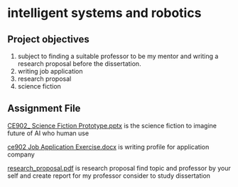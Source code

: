 # intelligent systems and robotics
## Project objectives
1. subject to finding a suitable professor to be my mentor and writing a research proposal before the dissertation.
2. writing job application
3. research proposal
4. science fiction


## Assignment File
[CE902_ Science Fiction Prototype.pptx](https://github.com/micsupasun/university_of_essex/blob/main/professional_practice_and_research_methodology/CE902_%20Science%20Fiction%20Prototype.pptx) is the science fiction to imagine future of AI who human use

[ce902 Job Application Exercise.docx](https://github.com/micsupasun/university_of_essex/blob/main/professional_practice_and_research_methodology/ce902%20Job%20Application%20Exercise.docx) is writing profile for application company

[research_proposal.pdf](https://github.com/micsupasun/university_of_essex/blob/main/professional_practice_and_research_methodology/research_proposal.pdf) is research proposal find topic and professor by your self and create report for my professor consider to study dissertation



